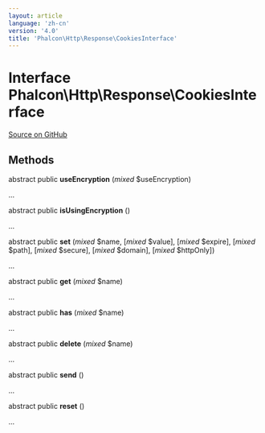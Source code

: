 ```yaml
---
layout: article
language: 'zh-cn'
version: '4.0'
title: 'Phalcon\Http\Response\CookiesInterface'
---
```


# Interface **Phalcon\Http\Response\CookiesInterface**

<a href="https://github.com/phalcon/cphalcon/tree/v3.4.0/phalcon/http/response/cookiesinterface.zep" class="btn btn-default btn-sm">Source on GitHub</a>

## Methods

abstract public **useEncryption** (*mixed* $useEncryption)

...

abstract public **isUsingEncryption** ()

...

abstract public **set** (*mixed* $name, [*mixed* $value], [*mixed* $expire], [*mixed* $path], [*mixed* $secure], [*mixed* $domain], [*mixed* $httpOnly])

...

abstract public **get** (*mixed* $name)

...

abstract public **has** (*mixed* $name)

...

abstract public **delete** (*mixed* $name)

...

abstract public **send** ()

...

abstract public **reset** ()

...